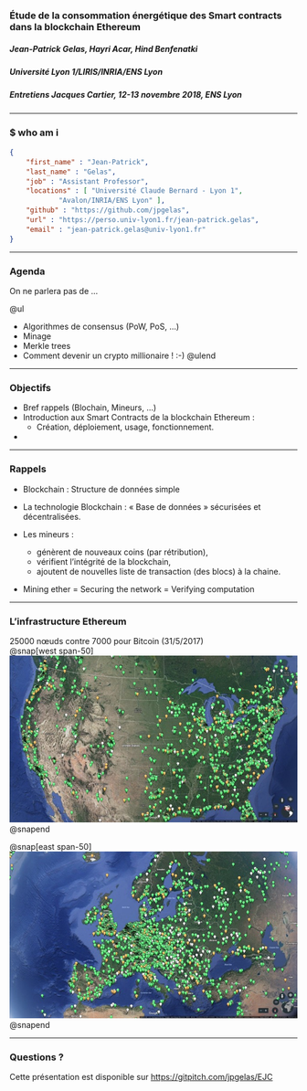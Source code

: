 ### Étude de la consommation énergétique des Smart contracts dans la blockchain Ethereum
##### Jean-Patrick Gelas, Hayri Acar, Hind Benfenatki
##### Université Lyon 1/LIRIS/INRIA/ENS Lyon

##### Entretiens Jacques Cartier, 12-13 novembre 2018, ENS Lyon

---

### $ who am i

```JSON
{
	"first_name" : "Jean-Patrick",
	"last_name" : "Gelas",
	"job" : "Assistant Professor",
	"locations" : [ "Université Claude Bernard - Lyon 1",
			"Avalon/INRIA/ENS Lyon" ],
	"github" : "https://github.com/jpgelas",
	"url" : "https://perso.univ-lyon1.fr/jean-patrick.gelas",
	"email" : "jean-patrick.gelas@univ-lyon1.fr"
}
```

---

### Agenda

On ne parlera pas de ...

@ul
 - Algorithmes de consensus (PoW, PoS, ...)
 - Minage	
 - Merkle trees
 - Comment devenir un crypto millionaire ! :-)
@ulend
 
---

### Objectifs
 
 - Bref rappels (Blochain, Mineurs, ...)
 - Introduction aux Smart Contracts de la blockchain Ethereum : 
   - Création, déploiement, usage, fonctionnement.
 -  

---

### Rappels

 - Blockchain : Structure de données simple 
 - La technologie Blockchain : « Base de données » sécurisées et décentralisées. 
 - Les mineurs :  
   - génèrent de nouveaux coins (par rétribution), 
   - vérifient l’intégrité de la blockchain,
   - ajoutent de nouvelles liste de transaction (des blocs) à la chaine.

 - Mining ether = Securing the network = Verifying computation

---

### L’infrastructure Ethereum

25000 nœuds contre 7000 pour Bitcoin (31/5/2017)
<br/>
@snap[west span-50]
![USA](images/eth1.jpg) 
@snapend

@snap[east span-50]
![Europe](images/eth2.jpg)
@snapend


--- 

### Questions ?

Cette présentation est disponible sur https://gitpitch.com/jpgelas/EJC







